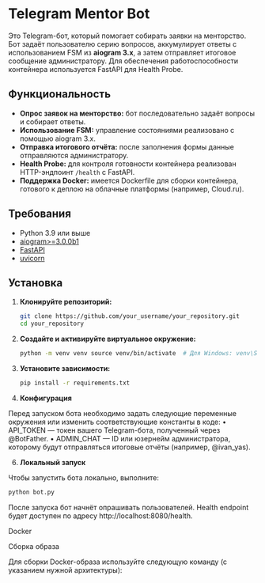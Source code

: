 # Telegram Mentor Bot

Это Telegram-бот, который помогает собирать заявки на менторство. Бот задаёт пользователю серию вопросов, аккумулирует ответы с использованием FSM из **aiogram 3.x**, а затем отправляет итоговое сообщение администратору. Для обеспечения работоспособности контейнера используется FastAPI для Health Probe.

## Функциональность

- **Опрос заявок на менторство:** бот последовательно задаёт вопросы и собирает ответы.
- **Использование FSM:** управление состояниями реализовано с помощью aiogram 3.x.
- **Отправка итогового отчёта:** после заполнения формы данные отправляются администратору.
- **Health Probe:** для контроля готовности контейнера реализован HTTP-эндпоинт `/health` с FastAPI.
- **Поддержка Docker:** имеется Dockerfile для сборки контейнера, готового к деплою на облачные платформы (например, Cloud.ru).

## Требования

- Python 3.9 или выше
- [aiogram>=3.0.0b1](https://docs.aiogram.dev/)
- [FastAPI](https://fastapi.tiangolo.com/)
- [uvicorn](https://www.uvicorn.org/)

## Установка

1. **Клонируйте репозиторий:**

   ```bash
   git clone https://github.com/your_username/your_repository.git
   cd your_repository
   ```
   
2. **Создайте и активируйте виртуальное окружение:**
    ```bash
   python -m venv venv source venv/bin/activate  # Для Windows: venv\Scripts\activate
    ```
    
4. **Установите зависимости:**
   ```bash
   pip install -r requirements.txt
   ```

5. **Конфигурация**

Перед запуском бота необходимо задать следующие переменные окружения или изменить соответствующие константы в коде:
	•	API_TOKEN — токен вашего Telegram-бота, полученный через @BotFather.
	•	ADMIN_CHAT — ID или юзернейм администратора, которому будут отправляться итоговые отчёты (например, @ivan_yas).

6. **Локальный запуск**

Чтобы запустить бота локально, выполните:
```bash 
python bot.py
```

После запуска бот начнёт опрашивать пользователей. Health endpoint будет доступен по адресу http://localhost:8080/health.

Docker

Сборка образа

Для сборки Docker-образа используйте следующую команду (с указанием нужной архитектуры):
